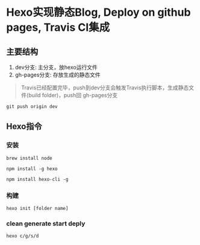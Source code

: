 # Hexo实现静态Blog, Deploy on github pages, Travis CI集成

## 主要结构
1. dev分支: 主分支，放hexo运行文件  
2. gh-pages分支: 存放生成的静态文件  
> Travis已经配置完毕，push到dev分支会触发Travis执行脚本，生成静态文件(build folder)，push回 gh-pages分支  

`git push origin dev`


## Hexo指令
### 安装
`brew install node`

`npm install -g hexo`

`npm install hexo-cli -g`

### 构建
`hexo init [folder name]`  

### clean generate start deply
`hexo c/g/s/d`
